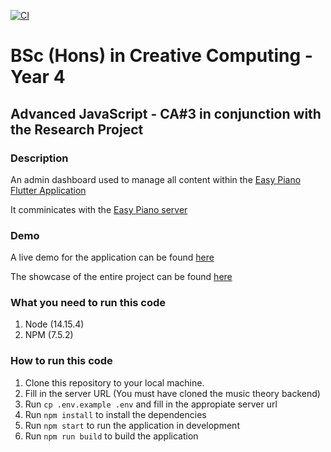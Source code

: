 [![CI](https://github.com/eoanodea/iadty4-rp-admin/actions/workflows/main.yml/badge.svg)](https://github.com/eoanodea/iadty4-rp-admin/actions/workflows/main.yml)

# BSc (Hons) in Creative Computing - Year 4

## Advanced JavaScript - CA#3 in conjunction with the Research Project

### Description

An admin dashboard used to manage all content within the [Easy Piano Flutter Application](https://github.com/eoanodea/iadty4-rp-frontend)

It comminicates with the [Easy Piano server](https://github.com/eoanodea/iadty4-rp-backend)

### Demo

A live demo for the application can be found [here](https://adv-js-ca3.eoan.ie/)

The showcase of the entire project can be found [here](https://onshow.iadt.ie/2021/student/eoan-odea/)

### What you need to run this code

1. Node (14.15.4)
2. NPM (7.5.2)

### How to run this code

1. Clone this repository to your local machine.
2. Fill in the server URL (You must have cloned the music theory backend)
3. Run `cp .env.example .env` and fill in the appropiate server url
4. Run `npm install` to install the dependencies
5. Run `npm start` to run the application in development
6. Run `npm run build` to build the application

